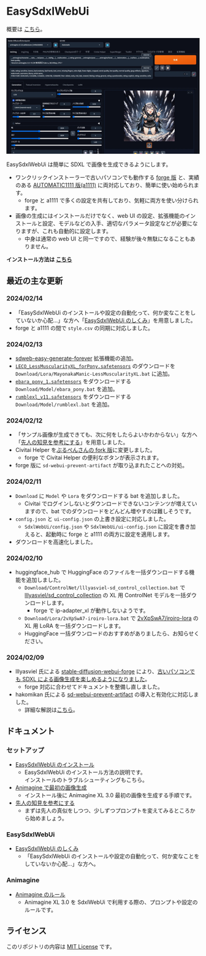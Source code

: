 ﻿# EasySdxlWebUi

概要は [こちら](https://twitter.com/Zuntan03/status/1746426606456127804)。

![EasySdxlWebUi](./SdxlWebUi/setup/doc/EasySdxlWebUi.webp)

EasySdxlWebUi は簡単に SDXL で画像を生成できるようにします。  

- ワンクリックインストーラーで古いパソコンでも動作する [forge 版](https://github.com/lllyasviel/stable-diffusion-webui-forge) と、実績のある [AUTOMATIC1111 版(a1111)](https://github.com/AUTOMATIC1111/stable-diffusion-webui) に両対応しており、簡単に使い始められます。
	- forge と a1111 で多くの設定を共有しており、気軽に両方を使い分けられます。
- 画像の生成にはインストールだけでなく、web UI の設定、拡張機能のインストールと設定、モデルなどの入手、適切なパラメータ設定などが必要になりますが、これも自動的に設定します。
	- 中身は通常の web UI と同一ですので、経験が後々無駄になることもありません。

**インストール方法は [こちら](https://github.com/Zuntan03/EasySdxlWebUi/wiki/EasySdxlWebUi-%E3%81%AE%E3%82%A4%E3%83%B3%E3%82%B9%E3%83%88%E3%83%BC%E3%83%AB)**

## 最近の主な更新

### 2024/02/14

- 「EasySdxlWebUi のインストールや設定の自動化って、何か変なことをしていないか心配…」な方へ「[EasySdxlWebUi のしくみ](https://github.com/Zuntan03/EasySdxlWebUi/wiki/EasySdxlWebUi-%E3%81%AE%E3%81%97%E3%81%8F%E3%81%BF)」を用意しました。
- forge と a1111 の間で `style.csv` の同期に対応しました。

### 2024/02/13

- [sdweb-easy-generate-forever](https://github.com/blue-pen5805/sdweb-easy-generate-forever) 拡張機能の追加。
- [`LECO_LessMuscularityXL_forPony.safetensors`](https://huggingface.co/MayonakaManic/LoRA) のダウンロードを `Download/Lora/MayonakaManic-LessMuscularityXL.bat` に追加。
- [`ebara_pony_1.safetensors`](https://huggingface.co/tsukihara/xl_model) をダウンロードする `Download/Model/ebara_pony.bat` を追加。
- [`rumblexl_v11.safetensors`](https://civitai.com/models/296650) をダウンロードする `Download/Model/rumblexl.bat` を追加。

### 2024/02/12

- 「サンプル画像が生成できても、次に何をしたらよいかわからない」な方へ「[先人の知見を参考にする](https://github.com/Zuntan03/EasySdxlWebUi/wiki/%E5%85%88%E4%BA%BA%E3%81%AE%E7%9F%A5%E8%A6%8B%E3%82%92%E5%8F%82%E8%80%83%E3%81%AB%E3%81%99%E3%82%8B)」を用意しました。
- Civitai Helper を[ぶるぺんさんの fork 版](https://github.com/blue-pen5805)に変更しました。
	- forge で Civitai Helper の便利なボタンが表示されます。
- forge 版に `sd-webui-prevent-artifact` が取り込まれたことへの対処。

### 2024/02/11

- `Download` に `Model` や `Lora` をダウンロードする bat を追加しました。
	- Civitai でログインしないとダウンロードできないコンテンツが増えていますので、bat でのダウンロードをどんどん増やすのは難しそうです。
- `config.json` と `ui-config.json` の上書き設定に対応しました。
	- `SdxlWebUi/config.json` や `SdxlWebUi/ui-config.json` に設定を書き加えると、起動時に forge と a1111 の両方に設定を適用します。
- ダウンロードを高速化しました。

### 2024/02/10

- huggingface_hub で HuggingFace のファイルを一括ダウンロードする機能を追加しました。
	- `Download/ControlNet/lllyasviel-sd_control_collection.bat` で [lllyasviel/sd_control_collection](https://huggingface.co/lllyasviel/sd_control_collection) の XL 用 ControlNet モデルを一括ダウンロードします。
		- forge で ip-adapter_xl が動作しないようです。
	- `Download/Lora/2vXpSwA7-iroiro-lora.bat` で [2vXpSwA7/iroiro-lora](https://note.com/2vxpswa7/n/n046c3e928f1e) の XL 用 LoRA を一括ダウンロードします。
	- HuggingFace 一括ダウンロードのおすすめがありましたら、お知らせください。

### 2024/02/09

- lllyasviel 氏による [stable-diffusion-webui-forge](https://github.com/lllyasviel/stable-diffusion-webui-forge) により、[古いパソコンでも SDXL による画像生成を楽しめるようになりました](https://twitter.com/Zuntan03/status/1755898971195900249)。
	- forge 対応に合わせてドキュメントを整備し直しました。
- hakomikan 氏による [sd-webui-prevent-artifact](https://github.com/hako-mikan/sd-webui-prevent-artifact) の導入と有効化に対応しました。
	- 詳細な解説は[こちら](https://note.com/hakomikan/n/nb6dd68a1bd9e)。

## ドキュメント

### セットアップ

- [EasySdxlWebUi のインストール](https://github.com/Zuntan03/EasySdxlWebUi/wiki/EasySdxlWebUi-%E3%81%AE%E3%82%A4%E3%83%B3%E3%82%B9%E3%83%88%E3%83%BC%E3%83%AB)
	- EasySdxlWebUi のインストール方法の説明です。  
	インストールのトラブルシューティングもこちら。
- [Animagine で最初の画像生成](https://github.com/Zuntan03/EasySdxlWebUi/wiki/Animagine-%E3%81%A7%E6%9C%80%E5%88%9D%E3%81%AE%E7%94%BB%E5%83%8F%E7%94%9F%E6%88%90)
	- インストール後に Animagine XL 3.0 最初の画像を生成する手順です。
- [先人の知見を参考にする](https://github.com/Zuntan03/EasySdxlWebUi/wiki/%E5%85%88%E4%BA%BA%E3%81%AE%E7%9F%A5%E8%A6%8B%E3%82%92%E5%8F%82%E8%80%83%E3%81%AB%E3%81%99%E3%82%8B)
	- まずは先人の真似をしつつ、少しずつプロンプトを変えてみるところから始めましょう。


### EasySdxlWebUi

- [EasySdxlWebUi のしくみ](https://github.com/Zuntan03/EasySdxlWebUi/wiki/EasySdxlWebUi-%E3%81%AE%E3%81%97%E3%81%8F%E3%81%BF)
	- 「EasySdxlWebUi のインストールや設定の自動化って、何か変なことをしていないか心配…」な方へ。

### Animagine

- [Animagine のルール](https://github.com/Zuntan03/EasySdxlWebUi/wiki/Animagine-%E3%81%AE%E3%83%AB%E3%83%BC%E3%83%AB)
	- Animagine XL 3.0 を SdxlWebUi で利用する際の、プロンプトや設定のルールです。

## ライセンス

このリポジトリの内容は [MIT License](./LICENSE.txt) です。
